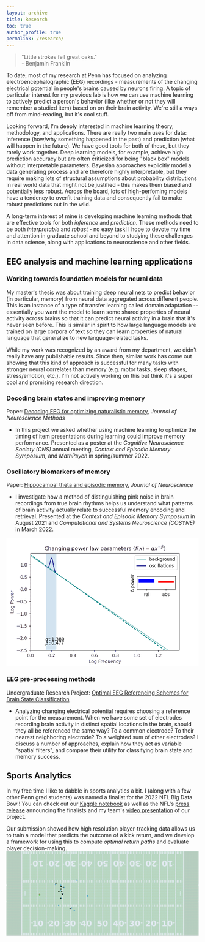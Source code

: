 ```yaml
---
layout: archive
title: Research
toc: true
author_profile: true
permalink: /research/
---
```

> "Little strokes fell great oaks." \
> \- Benjamin Franklin 

To date, most of my research at Penn has focused on analyzing electroencephalographic (EEG) recordings - measurements of the changing electrical potential in people's brains caused by neurons firing.
A topic of particular interest for my previous lab is how we can use machine learning to actively predict a person's behavior (like whether or not they will remember a studied item) based on on their brain activity. We're still a ways off from mind-reading, but it's cool stuff. 

Looking forward, I'm deeply interested in machine learning theory, methodology, and applications. There are really two main uses for data: inference (how/why something happened in the past) and prediction (what will happen in the future). We have good tools for both of these, but they rarely work together. 
Deep learning models, for example, achieve high prediction accuracy but are often criticized for being "black box" models without interpretable parameters. Bayesian approaches explicitly model a data generating process and are therefore highly interpretable, but they require making lots of structural assumptions about probability distributions in real world data that might not be justified - this makes them biased and potentially less robust. Across the board, lots of high-perfoming models have a tendency to overfit training data and consequently fail to make robust predictions out in the wild. 

A long-term interest of mine is developing machine learning methods that are effective tools for both *inference* and *prediction*. These methods need to be both *interpretable* and *robust* - no easy task! I hope to devote my time and attention in graduate school and beyond to studying these challenges in data science, along with applications to neuroscience and other fields. 

## EEG analysis and machine learning applications

### Working towards foundation models for neural data
My master's thesis was about training deep neural nets to predict behavior (in particular, memory) from neural data aggregated across different people. 
This is an instance of a type of transfer learning called domain adaptation -- 
essentially you want the model to learn some shared properties of neural activity across brains so that it can predict neural activity in a brain that it's never seen before. This is similar in spirit to how large language models are trained on large corpora of text so they can learn properties of natural language that generalize to new language-related tasks. 

While my work was recognized by an award from my department, we didn't really have any publishable results. Since then, similar work has come out showing that this kind of approach is successful for many tasks with stronger neural correlates than memory (e.g. motor tasks, sleep stages, stress/emotion, etc.). I'm not actively working on this but think it's a super cool and promising research direction.  

### Decoding brain states and improving memory
Paper: [Decoding EEG for optimizing naturalistic memory](https://www.sciencedirect.com/science/article/abs/pii/S0165027024001651), *Journal of Neuroscience Methods*
- In this project we asked whether using machine learning to optimize the timing of item presentations during learning could improve memory performance. Presented as a poster at the *Cognitive Neuroscience Society (CNS)* annual meeting, *Context and Episodic Memory Symposium*, and *MathPsych* in spring/summer 2022.  



### Oscillatory biomarkers of memory
Paper: [Hippocampal theta and episodic memory](https://www.jneurosci.org/content/43/4/613), *Journal of Neuroscience*

- I investigate how a method of distinguishing pink noise in brain recordings from true brain rhythms helps us understand what patterns of brain activity actually relate to successful memory encoding and retrieval. Presented at the *Context and Episodic Memory Symposium* in August 2021 and *Computational and Systems Neuroscience (COSYNE)* in March 2022.
<!-- -->

<img src="/files/exp_animation.gif" alt="Changing Parameters" width="600" align="left"/><br clear="left">

### EEG pre-processing methods
Undergraduate Research Project: [Optimal EEG Referencing Schemes for Brain State Classification](./files/Referencing_Report.pdf)
- Analyzing changing electrical potential requires choosing a reference point for the measurement. When we have some set of electrodes recording brain activity in distinct spatial locations in the brain, should they all be referenced the same way? To a common electrode? To their nearest neighboring electrode? To a weighted sum of other electrodes? I discuss a number of approaches, explain how they act as variable "spatial filters", and compare their utility for classifying brain state and memory success.

## Sports Analytics

In my free time I like to dabble in sports analytics a bit. I (along with a few other Penn grad students) was named a finalist for the 2022 NFL Big Data Bowl! 
You can check out our [Kaggle notebook](https://www.kaggle.com/jrudoler56/optimal-run-path-for-kick-returners) as well as the NFL's [press release](https://operations.nfl.com/updates/football-ops/nfl-announces-finalists-for-fourth-annual-nfl-big-data-bowl/) announcing the finalists and my team's [video presentation](https://www.nfl.com/videos/2022-big-data-bowl-ryan-gross-joseph-rudoler-tai-nguyen-ryan-brill) of our project.

Our submission showed how high resolution player-tracking data allows us to train a model that predicts the outcome of a kick return, and we develop a framework for using this to compute *optimal return paths* and evaluate player decision-making.
<img src="/files/bdb.gif" alt="Big Data Bowl" width="600" align="left"/><br clear="left">
